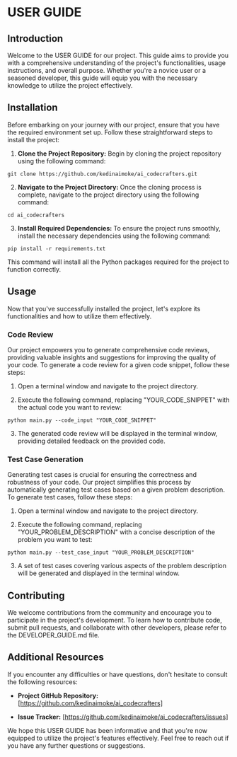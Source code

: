 # USER GUIDE

## Introduction

Welcome to the USER GUIDE for our project. This guide aims to provide you with a comprehensive understanding of the project's functionalities, usage instructions, and overall purpose. Whether you're a novice user or a seasoned developer, this guide will equip you with the necessary knowledge to utilize the project effectively.

## Installation

Before embarking on your journey with our project, ensure that you have the required environment set up. Follow these straightforward steps to install the project:

1. **Clone the Project Repository:** Begin by cloning the project repository using the following command:

```
git clone https://github.com/kedinaimoke/ai_codecrafters.git
```

2. **Navigate to the Project Directory:** Once the cloning process is complete, navigate to the project directory using the following command:

```
cd ai_codecrafters
```

3. **Install Required Dependencies:** To ensure the project runs smoothly, install the necessary dependencies using the following command:

```
pip install -r requirements.txt
```

This command will install all the Python packages required for the project to function correctly.

## Usage

Now that you've successfully installed the project, let's explore its functionalities and how to utilize them effectively.

### Code Review

Our project empowers you to generate comprehensive code reviews, providing valuable insights and suggestions for improving the quality of your code. To generate a code review for a given code snippet, follow these steps:

1. Open a terminal window and navigate to the project directory.

2. Execute the following command, replacing "YOUR_CODE_SNIPPET" with the actual code you want to review:

```
python main.py --code_input "YOUR_CODE_SNIPPET"
```

3. The generated code review will be displayed in the terminal window, providing detailed feedback on the provided code.

### Test Case Generation

Generating test cases is crucial for ensuring the correctness and robustness of your code. Our project simplifies this process by automatically generating test cases based on a given problem description. To generate test cases, follow these steps:

1. Open a terminal window and navigate to the project directory.

2. Execute the following command, replacing "YOUR_PROBLEM_DESCRIPTION" with a concise description of the problem you want to test:

```
python main.py --test_case_input "YOUR_PROBLEM_DESCRIPTION"
```

3. A set of test cases covering various aspects of the problem description will be generated and displayed in the terminal window.

## Contributing

We welcome contributions from the community and encourage you to participate in the project's development. To learn how to contribute code, submit pull requests, and collaborate with other developers, please refer to the DEVELOPER_GUIDE.md file.

## Additional Resources

If you encounter any difficulties or have questions, don't hesitate to consult the following resources:

* **Project GitHub Repository:** [https://github.com/kedinaimoke/ai_codecrafters]

* **Issue Tracker:** [https://github.com/kedinaimoke/ai_codecrafters/issues]

We hope this USER GUIDE has been informative and that you're now equipped to utilize the project's features effectively. Feel free to reach out if you have any further questions or suggestions.
